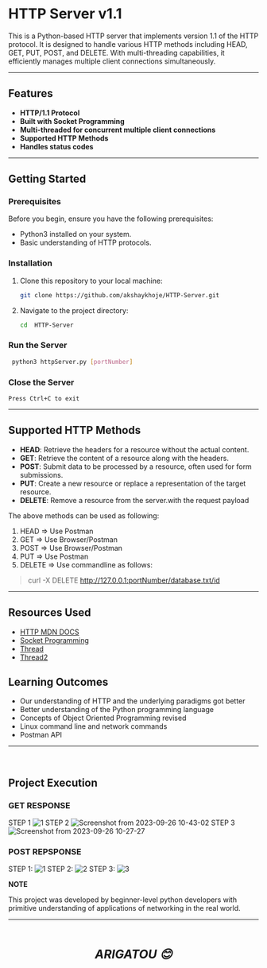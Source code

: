 # HTTP Server v1.1


This is a Python-based HTTP server that implements version 1.1 of the HTTP protocol. It is designed to handle various HTTP methods including HEAD, GET, PUT, POST, and DELETE. With multi-threading capabilities, it efficiently manages multiple client connections simultaneously.

---

## Features

- **HTTP/1.1 Protocol**
- **Built with Socket Programming**
- **Multi-threaded for concurrent multiple client connections**
- **Supported HTTP Methods**
- **Handles status codes**

---

## Getting Started

### **Prerequisites**

Before you begin, ensure you have the following prerequisites:

- Python3 installed on your system.
- Basic understanding of HTTP protocols.

### **Installation**

1. Clone this repository to your local machine:

    ```bash
    git clone https://github.com/akshaykhoje/HTTP-Server.git
    ```

2. Navigate to the project directory:

    ```bash
    cd  HTTP-Server
    ```

###  **Run the Server**

   ```bash
    python3 httpServer.py [portNumber]
   ```

### **Close the Server**

```
Press Ctrl+C to exit
```

---

## Supported HTTP Methods

- **HEAD**: Retrieve the headers for a resource without the actual content.
- **GET**: Retrieve the content of a resource along with the headers.
- **POST**: Submit data to be processed by a resource, often used for form submissions.
- **PUT**: Create a new resource or replace a representation of the target resource.
- **DELETE**: Remove a resource from the server.with the request payload

The above methods can be used as following:
1. HEAD => Use Postman
2. GET => Use Browser/Postman
3. POST => Use Browser/Postman
4. PUT => Use Postman
5. DELETE => Use commandline as follows:
> curl -X DELETE http://127.0.0.1:portNumber/database.txt/id

---

## Resources Used

- [HTTP MDN DOCS](https://developer.mozilla.org/en-US/docs/Web/HTTP/Methods)
- [Socket Programming](https://realpython.com/python-sockets/)
- [Thread](https://stackoverflow.com/questions/5882362/thread-start-new-thread-vs-threading-thread-start)
- [Thread2](https://python-course.eu/applications-python/threads.php)

## Learning Outcomes

- Our understanding of HTTP and the underlying paradigms got better
- Better understanding  of the Python programming language
- Concepts of Object Oriented Programming revised
- Linux command line and network commands
- Postman API

---
<br>

## Project Execution
### GET RESPONSE 
STEP 1
![1](https://github.com/shrirang010/HTTP-Server/assets/103894310/7fc27201-586a-41d8-8241-7e59efe4bc38)
STEP 2
![Screenshot from 2023-09-26 10-43-02](https://github.com/shrirang010/HTTP-Server/assets/103894310/7f9cc6df-fbb5-45ef-a570-d7ecc1725815)
STEP 3
![Screenshot from 2023-09-26 10-27-27](https://github.com/shrirang010/HTTP-Server/assets/103894310/4cf4dd5f-8090-47b8-945e-0d88cbc07c9c)


### POST REPSPONSE
STEP 1:
![1](https://github.com/shrirang010/HTTP-Server/assets/103894310/7fc27201-586a-41d8-8241-7e59efe4bc38)
STEP 2:
![2](https://github.com/shrirang010/HTTP-Server/assets/103894310/dd3f9922-011e-48dc-9ad6-1f935822b7f9)
STEP 3:
![3](https://github.com/shrirang010/HTTP-Server/assets/103894310/b30e60d4-32da-494a-bf32-344ebd16b5a6)


**NOTE**

This project was developed by beginner-level python developers with primitive understanding of applications of networking in the real world.

--- 
<br>
        
<p style="text-align: center; font-size: 24px; font-weight: bold; font-style:italic">ARIGATOU 😊</p>
